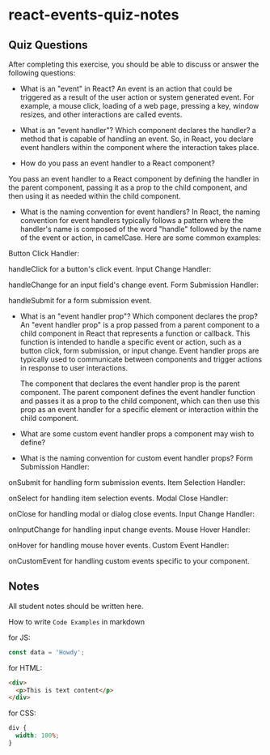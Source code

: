 # react-events-quiz-notes

## Quiz Questions

After completing this exercise, you should be able to discuss or answer the following questions:

- What is an "event" in React?
  An event is an action that could be triggered as a result of the user action or system generated event. For example, a mouse click, loading of a web page, pressing a key, window resizes, and other interactions are called events.
- What is an "event handler"? Which component declares the handler?
  a method that is capable of handling an event.
  So, in React, you declare event handlers within the component where the interaction takes place.

- How do you pass an event handler to a React component?

You pass an event handler to a React component by defining the handler in the parent component, passing it as a prop to the child component, and then using it as needed within the child component.

- What is the naming convention for event handlers?
  In React, the naming convention for event handlers typically follows a pattern where the handler's name is composed of the word "handle" followed by the name of the event or action, in camelCase. Here are some common examples:

Button Click Handler:

handleClick for a button's click event.
Input Change Handler:

handleChange for an input field's change event.
Form Submission Handler:

handleSubmit for a form submission event.

- What is an "event handler prop"? Which component declares the prop?
  An "event handler prop" is a prop passed from a parent component to a child component in React that represents a function or callback. This function is intended to handle a specific event or action, such as a button click, form submission, or input change. Event handler props are typically used to communicate between components and trigger actions in response to user interactions.

  The component that declares the event handler prop is the parent component. The parent component defines the event handler function and passes it as a prop to the child component, which can then use this prop as an event handler for a specific element or interaction within the child component.

- What are some custom event handler props a component may wish to define?
  <CustomComponent onCustomEvent={handleCustomEvent} />

- What is the naming convention for custom event handler props?
  Form Submission Handler:

onSubmit for handling form submission events.
Item Selection Handler:

onSelect for handling item selection events.
Modal Close Handler:

onClose for handling modal or dialog close events.
Input Change Handler:

onInputChange for handling input change events.
Mouse Hover Handler:

onHover for handling mouse hover events.
Custom Event Handler:

onCustomEvent for handling custom events specific to your component.

## Notes

All student notes should be written here.

How to write `Code Examples` in markdown

for JS:

```javascript
const data = 'Howdy';
```

for HTML:

```html
<div>
  <p>This is text content</p>
</div>
```

for CSS:

```css
div {
  width: 100%;
}
```
